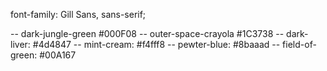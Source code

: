 <!-- Font Information -->

font-family: Gill Sans, sans-serif;

<!-- Colour Palette Hex Codes (From Left to Right as pictured on storyboard-->
-- dark-jungle-green #000F08
-- outer-space-crayola #1C3738
-- dark-liver: #4d4847
-- mint-cream: #f4fff8
-- pewter-blue: #8baaad
-- field-of-green: #00A167

